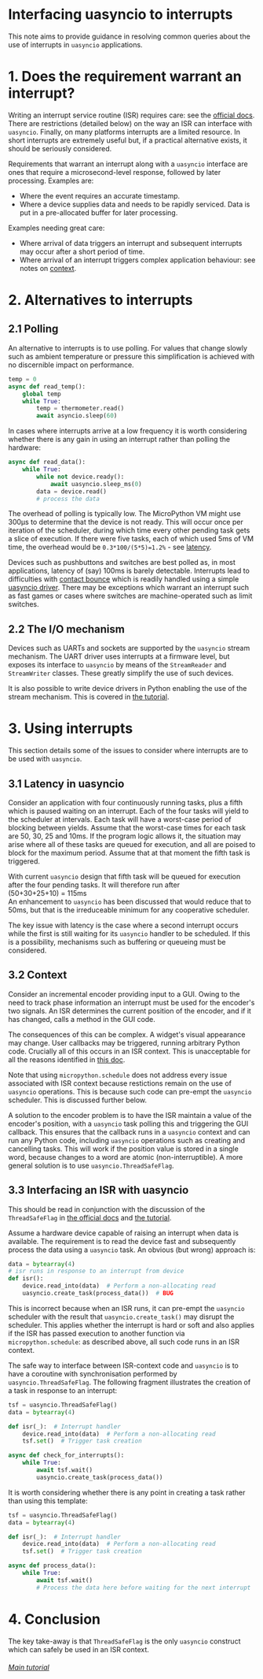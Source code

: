 # Interfacing uasyncio to interrupts

This note aims to provide guidance in resolving common queries about the use of
interrupts in `uasyncio` applications.

# 1. Does the requirement warrant an interrupt?

Writing an interrupt service routine (ISR) requires care: see the 
[official docs](https://docs.micropython.org/en/latest/reference/isr_rules.html).
There are restrictions (detailed below) on the way an ISR can interface with
`uasyncio`. Finally, on many platforms interrupts are a limited resource. In
short interrupts are extremely useful but, if a practical alternative exists,
it should be seriously considered.

Requirements that warrant an interrupt along with a `uasyncio` interface are
ones that require a microsecond-level response, followed by later processing.
Examples are:
 * Where the event requires an accurate timestamp.
 * Where a device supplies data and needs to be rapidly serviced. Data is put
 in a pre-allocated buffer for later processing.

Examples needing great care:
 * Where arrival of data triggers an interrupt and subsequent interrupts may
 occur after a short period of time.
 * Where arrival of an interrupt triggers complex application behaviour: see
 notes on [context](./INTERRUPTS.md#32-context).

# 2. Alternatives to interrupts

## 2.1 Polling

An alternative to interrupts is to use polling. For values that change slowly
such as ambient temperature or pressure this simplification is achieved with no
discernible impact on performance.
```python
temp = 0
async def read_temp():
    global temp
    while True:
        temp = thermometer.read()
        await asyncio.sleep(60)
```
In cases where interrupts arrive at a low frequency it is worth considering
whether there is any gain in using an interrupt rather than polling the
hardware:

```python
async def read_data():
    while True:
        while not device.ready():
            await uasyncio.sleep_ms(0)
        data = device.read()
        # process the data
```
The overhead of polling is typically low. The MicroPython VM might use
300μs to determine that the device is not ready. This will occur once per
iteration of the scheduler, during which time every other pending task gets a
slice of execution. If there were five tasks, each of which used 5ms of VM time,
the overhead would be `0.3*100/(5*5)=1.2%` - see [latency](./INTERRUPTS.md#31-latency-in-uasyncio).

Devices such as pushbuttons and switches are best polled as, in most
applications, latency of (say) 100ms is barely detectable. Interrupts lead to
difficulties with
[contact bounce](http://www.ganssle.com/debouncing.htm) which is readily
handled using a simple [uasyncio driver](./DRIVERS.md). There may be exceptions
which warrant an interrupt such as fast games or cases where switches are
machine-operated such as limit switches.

## 2.2 The I/O mechanism

Devices such as UARTs and sockets are supported by the `uasyncio` stream
mechanism. The UART driver uses interrupts at a firmware level, but exposes
its interface to `uasyncio` by means of the `StreamReader` and `StreamWriter`
classes. These greatly simplify the use of such devices.

It is also possible to write device drivers in Python enabling the use of the
stream mechanism. This is covered in
[the tutorial](https://github.com/peterhinch/micropython-async/blob/master/v3/docs/TUTORIAL.md#64-writing-streaming-device-drivers).

# 3. Using interrupts

This section details some of the issues to consider where interrupts are to be
used with `uasyncio`.

## 3.1 Latency in uasyncio

Consider an application with four continuously running tasks, plus a fifth
which is paused waiting on an interrupt. Each of the four tasks will yield to
the scheduler at intervals. Each task will have a worst-case period
of blocking between yields. Assume that the worst-case times for each task are
50, 30, 25 and 10ms. If the program logic allows it, the situation may arise
where all of these tasks are queued for execution, and all are poised to block
for the maximum period. Assume that at that moment the fifth task is triggered.

With current `uasyncio` design that fifth task will be queued for execution
after the four pending tasks. It will therefore run after  
(50+30+25+10) = 115ms  
An enhancement to `uasyncio` has been discussed that would reduce that to 50ms,
but that is the irreduceable minimum for any cooperative scheduler.

The key issue with latency is the case where a second interrupt occurs while
the first is still waiting for its `uasyncio` handler to be scheduled. If this
is a possibility, mechanisms such as buffering or queueing must be considered.

## 3.2 Context

Consider an incremental encoder providing input to a GUI. Owing to the need to
track phase information an interrupt must be used for the encoder's two
signals. An ISR determines the current position of the encoder, and if it has
changed, calls a method in the GUI code.

The consequences of this can be complex. A widget's visual appearance may
change. User callbacks may be triggered, running arbitrary Python code.
Crucially all of this occurs in an ISR context. This is unacceptable for all
the reasons identified in
[this doc](https://docs.micropython.org/en/latest/reference/isr_rules.html).

Note that using `micropython.schedule` does not address every issue associated
with ISR context because restictions remain on the use of `uasyncio`
operations. This is because such code can pre-empt the `uasyncio` scheduler.
This is discussed further below.

A solution to the encoder problem is to have the ISR maintain a value of the
encoder's position, with a `uasyncio` task polling this and triggering the GUI
callback. This ensures that the callback runs in a `uasyncio` context and can
run any Python code, including `uasyncio` operations such as creating and
cancelling tasks. This will work if the position value is stored in a single
word, because changes to a word are atomic (non-interruptible). A more general
solution is to use `uasyncio.ThreadSafeFlag`.

## 3.3 Interfacing an ISR with uasyncio

This should be read in conjunction with the discussion of the `ThreadSafeFlag`
in [the official docs](https://docs.micropython.org/en/latest/library/uasyncio.html#class-threadsafeflag)
and [the tutorial](./TUTORIAL.md#36-threadsafeflag).

Assume a hardware device capable of raising an interrupt when data is
available. The requirement is to read the device fast and subsequently process
the data using a `uasyncio` task. An obvious (but wrong) approach is:

```python
data = bytearray(4)
# isr runs in response to an interrupt from device
def isr():
    device.read_into(data)  # Perform a non-allocating read
    uasyncio.create_task(process_data())  # BUG
```

This is incorrect because when an ISR runs, it can pre-empt the `uasyncio`
scheduler with the result that `uasyncio.create_task()` may disrupt the
scheduler. This applies whether the interrupt is hard or soft and also applies
if the ISR has passed execution to another function via `micropython.schedule`:
as described above, all such code runs in an ISR context.

The safe way to interface between ISR-context code and `uasyncio` is to have a
coroutine with synchronisation performed by `uasyncio.ThreadSafeFlag`. The
following fragment illustrates the creation of a task in response to an
interrupt:
```python
tsf = uasyncio.ThreadSafeFlag()
data = bytearray(4)

def isr(_):  # Interrupt handler
    device.read_into(data)  # Perform a non-allocating read
    tsf.set()  # Trigger task creation

async def check_for_interrupts():
    while True:
        await tsf.wait()
        uasyncio.create_task(process_data())
```
It is worth considering whether there is any point in creating a task rather
than using this template:
```python
tsf = uasyncio.ThreadSafeFlag()
data = bytearray(4)

def isr(_):  # Interrupt handler
    device.read_into(data)  # Perform a non-allocating read
    tsf.set()  # Trigger task creation

async def process_data():
    while True:
        await tsf.wait()
        # Process the data here before waiting for the next interrupt
```

# 4. Conclusion

The key take-away is that `ThreadSafeFlag` is the only `uasyncio` construct
which can safely be used in an ISR context.

###### [Main tutorial](./TUTORIAL.md#contents)
